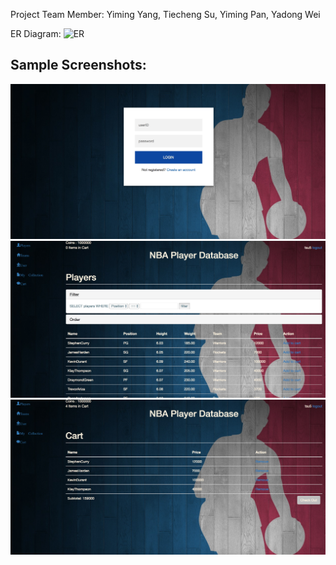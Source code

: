 Project Team Member: Yiming Yang, Tiecheng Su, Yiming Pan, Yadong Wei

ER Diagram:
![ER](./ER-Diagram.jpeg)

Sample Screenshots:
-----------------
![Login Page](sample-display/login.png)
![PLayer Cards](sample-display/player-cards.png)
![Shopping Cart](sample-display/cart.png)